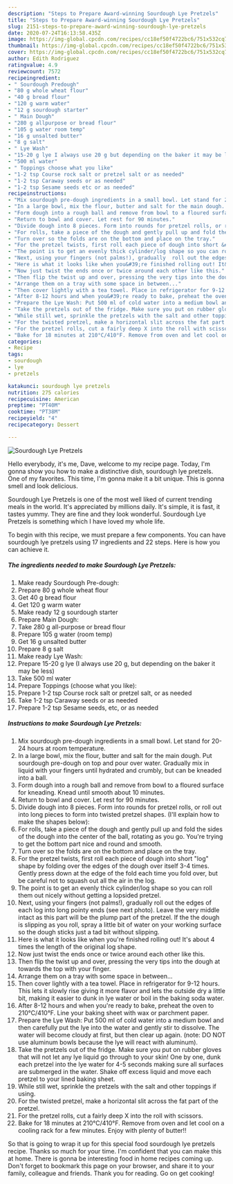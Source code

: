 ```yaml
---
description: "Steps to Prepare Award-winning Sourdough Lye Pretzels"
title: "Steps to Prepare Award-winning Sourdough Lye Pretzels"
slug: 2151-steps-to-prepare-award-winning-sourdough-lye-pretzels
date: 2020-07-24T16:13:58.435Z
image: https://img-global.cpcdn.com/recipes/cc18ef50f4722bc6/751x532cq70/sourdough-lye-pretzels-recipe-main-photo.jpg
thumbnail: https://img-global.cpcdn.com/recipes/cc18ef50f4722bc6/751x532cq70/sourdough-lye-pretzels-recipe-main-photo.jpg
cover: https://img-global.cpcdn.com/recipes/cc18ef50f4722bc6/751x532cq70/sourdough-lye-pretzels-recipe-main-photo.jpg
author: Edith Rodriguez
ratingvalue: 4.9
reviewcount: 7572
recipeingredient:
- " Sourdough Predough"
- "80 g whole wheat flour"
- "40 g bread flour"
- "120 g warm water"
- "12 g sourdough starter"
- " Main Dough"
- "280 g allpurpose or bread flour"
- "105 g water room temp"
- "16 g unsalted butter"
- "8 g salt"
- " Lye Wash"
- "15-20 g lye I always use 20 g but depending on the baker it may be less"
- "500 ml water"
- " Toppings choose what you like"
- "1-2 tsp Course rock salt or pretzel salt or as needed"
- "1-2 tsp Caraway seeds or as needed"
- "1-2 tsp Sesame seeds etc or as needed"
recipeinstructions:
- "Mix sourdough pre-dough ingredients in a small bowl. Let stand for 20-24 hours at room temperature."
- "In a large bowl, mix the flour, butter and salt for the main dough. Put sourdough pre-dough on top and pour over water. Gradually mix in liquid with your fingers until hydrated and crumbly, but can be kneaded into a ball."
- "Form dough into a rough ball and remove from bowl to a floured surface for kneading. Knead until smooth about 10 minutes."
- "Return to bowl and cover. Let rest for 90 minutes."
- "Divide dough into 8 pieces. Form into rounds for pretzel rolls, or roll out into long pieces to form into twisted pretzel shapes. (I&#39;ll explain how to make the shapes below):"
- "For rolls, take a piece of the dough and gently pull up and fold the sides of the dough into the center of the ball, rotating as you go. You&#39;re trying to get the bottom part nice and round and smooth."
- "Turn over so the folds are on the bottom and place on the tray."
- "For the pretzel twists, first roll each piece of dough into short &#34;log&#34; shape by folding over the edges of the dough over itself 3-4 times. Gently press down at the edge of the fold each time you fold over, but be careful not to squash out all the air in the log."
- "The point is to get an evenly thick cylinder/log shape so you can roll them out nicely without getting a lopsided pretzel."
- "Next, using your fingers (not palms!), gradually  roll out the edges of each log into long pointy ends (see next photo). Leave the very middle intact as this part will be the plump part of the pretzel. If the the dough is slipping as you roll, spray a little bit of water on your working surface so the dough sticks just a tad bit without slipping."
- "Here is what it looks like when you&#39;re finished rolling out! It&#39;s about 4 times the length of the original log shape."
- "Now just twist the ends once or twice around each other like this."
- "Then flip the twist up and over, pressing the very tips into the dough at towards the top with your finger."
- "Arrange them on a tray with some space in between..."
- "Then cover lightly with a tea towel. Place in refrigerator for 9-12 hours. This lets it slowly rise giving it more flavor and lets the outside dry a little bit, making it easier to dunk in lye water or boil in the baking soda water."
- "After 8-12 hours and when you&#39;re ready to bake, preheat the oven to 210°C/410°F. Line your baking sheet with wax or parchment paper."
- "Prepare the Lye Wash: Put 500 ml of cold water into a medium bowl and then carefully put the lye into the water and gently stir to dissolve. The water will become cloudy at first, but then clear up again. (note: DO NOT use aluminum bowls because the lye will react with aluminum)."
- "Take the pretzels out of the fridge. Make sure you put on rubber gloves that will not let any lye liquid go through to your skin! One by one, dunk each pretzel into the lye water for 4-5 seconds making sure all surfaces are submerged in the water. Shake off excess liquid and move each pretzel to your lined baking sheet."
- "While still wet, sprinkle the pretzels with the salt and other toppings if using."
- "For the twisted pretzel, make a horizontal slit across the fat part of the pretzel."
- "For the pretzel rolls, cut a fairly deep X into the roll with scissors."
- "Bake for 18 minutes at 210°C/410°F. Remove from oven and let cool on a cooling rack for a few minutes. Enjoy with plenty of butter!!"
categories:
- Recipe
tags:
- sourdough
- lye
- pretzels

katakunci: sourdough lye pretzels 
nutrition: 275 calories
recipecuisine: American
preptime: "PT40M"
cooktime: "PT38M"
recipeyield: "4"
recipecategory: Dessert

---
```



![Sourdough Lye Pretzels](https://img-global.cpcdn.com/recipes/cc18ef50f4722bc6/751x532cq70/sourdough-lye-pretzels-recipe-main-photo.jpg)

Hello everybody, it's me, Dave, welcome to my recipe page. Today, I'm gonna show you how to make a distinctive dish, sourdough lye pretzels. One of my favorites. This time, I'm gonna make it a bit unique. This is gonna smell and look delicious.

Sourdough Lye Pretzels is one of the most well liked of current trending meals in the world. It's appreciated by millions daily. It's simple, it is fast, it tastes yummy. They are fine and they look wonderful. Sourdough Lye Pretzels is something which I have loved my whole life.




To begin with this recipe, we must prepare a few components. You can have sourdough lye pretzels using 17 ingredients and 22 steps. Here is how you can achieve it.

<!--inarticleads1-->

##### The ingredients needed to make Sourdough Lye Pretzels:

1. Make ready  Sourdough Pre-dough:
1. Prepare 80 g whole wheat flour
1. Get 40 g bread flour
1. Get 120 g warm water
1. Make ready 12 g sourdough starter
1. Prepare  Main Dough:
1. Take 280 g all-purpose or bread flour
1. Prepare 105 g water (room temp)
1. Get 16 g unsalted butter
1. Prepare 8 g salt
1. Make ready  Lye Wash:
1. Prepare 15-20 g lye (I always use 20 g, but depending on the baker it may be less)
1. Take 500 ml water
1. Prepare  Toppings (choose what you like):
1. Prepare 1-2 tsp Course rock salt or pretzel salt, or as needed
1. Take 1-2 tsp Caraway seeds or as needed
1. Prepare 1-2 tsp Sesame seeds, etc, or as needed




<!--inarticleads2-->

##### Instructions to make Sourdough Lye Pretzels:

1. Mix sourdough pre-dough ingredients in a small bowl. Let stand for 20-24 hours at room temperature.
1. In a large bowl, mix the flour, butter and salt for the main dough. Put sourdough pre-dough on top and pour over water. Gradually mix in liquid with your fingers until hydrated and crumbly, but can be kneaded into a ball.
1. Form dough into a rough ball and remove from bowl to a floured surface for kneading. Knead until smooth about 10 minutes.
1. Return to bowl and cover. Let rest for 90 minutes.
1. Divide dough into 8 pieces. Form into rounds for pretzel rolls, or roll out into long pieces to form into twisted pretzel shapes. (I&#39;ll explain how to make the shapes below):
1. For rolls, take a piece of the dough and gently pull up and fold the sides of the dough into the center of the ball, rotating as you go. You&#39;re trying to get the bottom part nice and round and smooth.
1. Turn over so the folds are on the bottom and place on the tray.
1. For the pretzel twists, first roll each piece of dough into short &#34;log&#34; shape by folding over the edges of the dough over itself 3-4 times. Gently press down at the edge of the fold each time you fold over, but be careful not to squash out all the air in the log.
1. The point is to get an evenly thick cylinder/log shape so you can roll them out nicely without getting a lopsided pretzel.
1. Next, using your fingers (not palms!), gradually  roll out the edges of each log into long pointy ends (see next photo). Leave the very middle intact as this part will be the plump part of the pretzel. If the the dough is slipping as you roll, spray a little bit of water on your working surface so the dough sticks just a tad bit without slipping.
1. Here is what it looks like when you&#39;re finished rolling out! It&#39;s about 4 times the length of the original log shape.
1. Now just twist the ends once or twice around each other like this.
1. Then flip the twist up and over, pressing the very tips into the dough at towards the top with your finger.
1. Arrange them on a tray with some space in between...
1. Then cover lightly with a tea towel. Place in refrigerator for 9-12 hours. This lets it slowly rise giving it more flavor and lets the outside dry a little bit, making it easier to dunk in lye water or boil in the baking soda water.
1. After 8-12 hours and when you&#39;re ready to bake, preheat the oven to 210°C/410°F. Line your baking sheet with wax or parchment paper.
1. Prepare the Lye Wash: Put 500 ml of cold water into a medium bowl and then carefully put the lye into the water and gently stir to dissolve. The water will become cloudy at first, but then clear up again. (note: DO NOT use aluminum bowls because the lye will react with aluminum).
1. Take the pretzels out of the fridge. Make sure you put on rubber gloves that will not let any lye liquid go through to your skin! One by one, dunk each pretzel into the lye water for 4-5 seconds making sure all surfaces are submerged in the water. Shake off excess liquid and move each pretzel to your lined baking sheet.
1. While still wet, sprinkle the pretzels with the salt and other toppings if using.
1. For the twisted pretzel, make a horizontal slit across the fat part of the pretzel.
1. For the pretzel rolls, cut a fairly deep X into the roll with scissors.
1. Bake for 18 minutes at 210°C/410°F. Remove from oven and let cool on a cooling rack for a few minutes. Enjoy with plenty of butter!!




So that is going to wrap it up for this special food sourdough lye pretzels recipe. Thanks so much for your time. I'm confident that you can make this at home. There is gonna be interesting food in home recipes coming up. Don't forget to bookmark this page on your browser, and share it to your family, colleague and friends. Thank you for reading. Go on get cooking!
